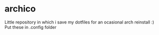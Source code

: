 # archico
 Little repository in which i save my dotfiles for an ocasional arch reinstall :)
 Put these in .config folder
